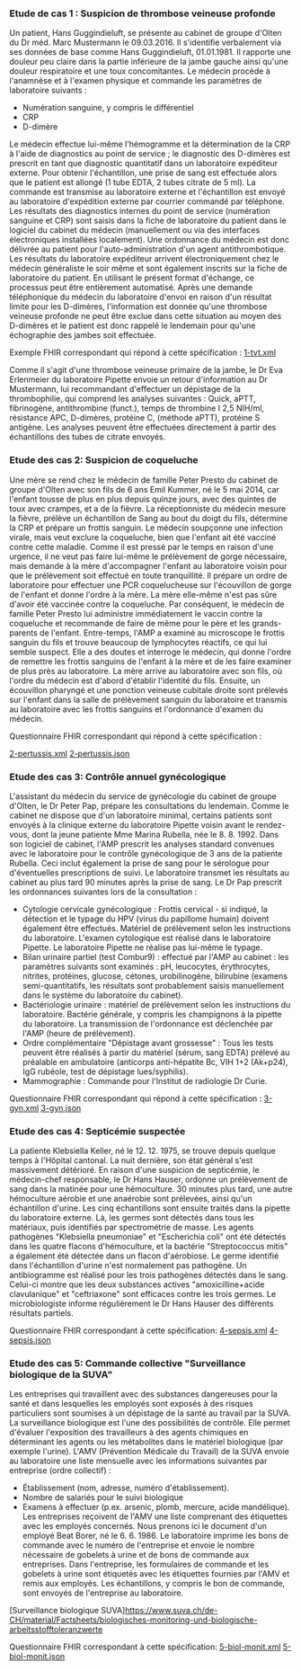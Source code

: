 ### Etude de cas 1 : Suspicion de thrombose veineuse profonde

Un patient, Hans Guggindieluft, se présente au cabinet de groupe d'Olten du Dr méd. Marc Mustermann le 09.03.2016. Il s'identifie verbalement via ses données de base comme Hans Guggindieluft, 01.01.1981. Il rapporte une douleur peu claire dans la partie inférieure de la jambe gauche ainsi qu'une douleur respiratoire et une toux concomitantes. Le médecin procède à l'anamnèse et à l'examen physique et commande les paramètres de laboratoire suivants :

* Numération sanguine, y compris le différentiel
* CRP
* D-dimère

Le médecin effectue lui-même l'hémogramme et la détermination de la CRP à l'aide de diagnostics au point de service ; le diagnostic des D-dimères est prescrit en tant que diagnostic quantitatif dans un laboratoire expéditeur externe. Pour obtenir l'échantillon, une prise de sang est effectuée alors que le patient est allongé (1 tube EDTA, 2 tubes citrate de 5 ml). La commande est transmise au laboratoire externe et l'échantillon est envoyé au laboratoire d'expédition externe par courrier commandé par téléphone. Les résultats des diagnostics internes du point de service (numération sanguine et CRP) sont saisis dans la fiche de laboratoire du patient dans le logiciel du cabinet du médecin (manuellement ou via des interfaces électroniques installées localement). Une ordonnance du médecin est donc délivrée au patient pour l'auto-administration d'un agent antithrombotique.
Les résultats du laboratoire expéditeur arrivent électroniquement chez le médecin généraliste le soir même et sont également inscrits sur la fiche de laboratoire du patient. En utilisant le présent format d'échange, ce processus peut être entièrement automatisé. Après une demande téléphonique du médecin du laboratoire d'envoi en raison d'un résultat limite pour les D-dimères, l'information est donnée qu'une thrombose veineuse profonde ne peut être exclue dans cette situation au moyen des D-dimères et le patient est donc rappelé le lendemain pour qu'une échographie des jambes soit effectuée.

Exemple FHIR correspondant qui répond à cette spécification :
[1-tvt.xml](https://github.com/hl7ch/ch-lab-order/tree/master/input/examples/bundle/1-tvt.xml)

Comme il s'agit d'une thrombose veineuse primaire de la jambe, le Dr Eva Erlenmeier du laboratoire Pipette envoie un retour d'information au Dr Mustermann, lui recommandant d'effectuer un dépistage de la thrombophilie, qui comprend les analyses suivantes :
Quick, aPTT, fibrinogène, antithrombine (funct.), temps de thrombine I 2,5 NIH/ml, résistance APC, D-dimères, protéine C, (méthode aPTT), protéine S antigène.
Les analyses peuvent être effectuées directement à partir des échantillons des tubes de citrate envoyés.

### Etude des cas 2: Suspicion de coqueluche

Une mère se rend chez le médecin de famille Peter Presto du cabinet de groupe d'Olten avec son fils de 6 ans Emil Kummer, né le 5 mai 2014, car l'enfant tousse de plus en plus depuis quinze jours, avec des quintes de toux avec crampes, et a de la fièvre. La réceptionniste du médecin mesure la fièvre, prélève un échantillon de Sang au bout du doigt du fils, détermine la CRP et prépare un frottis sanguin. Le médecin soupçonne une infection virale, mais veut exclure la coqueluche, bien que l'enfant ait été vacciné contre cette maladie. Comme il est pressé par le temps en raison d'une urgence, il ne veut pas faire lui-même le prélèvement de gorge nécessaire, mais demande à la mère d'accompagner l'enfant au laboratoire voisin pour que le prélèvement soit effectué en toute tranquillité.
Il prépare un ordre de laboratoire pour effectuer une PCR coquelucheuse sur l'écouvillon de gorge de l'enfant et donne l'ordre à la mère. La mère elle-même n'est pas sûre d'avoir été vaccinée contre la coqueluche. Par conséquent, le médecin de famille Peter Presto lui administre immédiatement le vaccin contre la coqueluche et recommande de faire de même pour le père et les grands-parents de l'enfant. Entre-temps, l'AMP a examiné au microscope le frottis sanguin du fils et trouve beaucoup de lymphocytes réactifs, ce qui lui semble suspect. Elle a des doutes et interroge le médecin, qui donne l'ordre de remettre les frottis sanguins de l'enfant à la mère et de les faire examiner de plus près au laboratoire.
La mère arrive au laboratoire avec son fils, où l'ordre du médecin est d'abord d'établir l'identité du fils. Ensuite, un écouvillon pharyngé et une ponction veineuse cubitale droite sont prélevés sur l'enfant dans la salle de prélèvement sanguin du laboratoire et transmis au laboratoire avec les frottis sanguins et l'ordonnance d'examen du médecin.

Questionnaire FHIR correspondant qui répond à cette spécification :

[2-pertussis.xml](https://fhir.ch/ig/ch-lab-order/Questionnaire-2-pertussis.xml.html)
[2-pertussis.json](https://fhir.ch/ig/ch-lab-order/Questionnaire-2-pertussis.json.html)

### Etude des cas 3: Contrôle annuel gynécologique

L'assistant du médecin du service de gynécologie du cabinet de groupe d'Olten, le Dr Peter Pap, prépare les consultations du lendemain. Comme le cabinet ne dispose que d'un laboratoire minimal, certains patients sont envoyés à la clinique externe du laboratoire Pipette voisin avant le rendez-vous, dont la jeune patiente Mme Marina Rubella, née le 8. 8. 1992. Dans son logiciel de cabinet, l'AMP prescrit les analyses standard convenues avec le laboratoire pour le contrôle gynécologique de 3 ans de la patiente Rubella. Ceci inclut également la prise de sang pour le sérologue pour d'éventuelles prescriptions de suivi.
Le laboratoire transmet les résultats au cabinet au plus tard 90 minutes après la prise de sang. Le Dr Pap prescrit les ordonnances suivantes lors de la consultation :

* Cytologie cervicale gynécologique : Frottis cervical - si indiqué, la détection et le typage du HPV (virus du papillome humain) doivent également être effectués.
 Matériel de prélèvement selon les instructions du laboratoire.
 L'examen cytologique est réalisé dans le laboratoire Pipette. Le laboratoire Pipette ne réalise pas lui-même le typage.
* Bilan urinaire partiel (test Combur9) : effectué par l'AMP au cabinet : les paramètres suivants sont examinés : pH, leucocytes, érythrocytes, nitrites, protéines, glucose, cétones, urobilinogène, bilirubine (examens semi-quantitatifs, les résultats sont probablement saisis manuellement dans le système du laboratoire du cabinet).
* Bactériologie urinaire : matériel de prélèvement selon les instructions du laboratoire.
Bactérie générale, y compris les champignons à la pipette du laboratoire.
La transmission de l'ordonnance est déclenchée par l'AMP (heure de prélèvement).
* Ordre complémentaire "Dépistage avant grossesse" : Tous les tests peuvent être réalisés à partir du matériel (sérum, sang EDTA) prélevé au préalable en ambulatoire (anticorps anti-hépatite Bc, VIH 1+2 (Ak+p24), IgG rubéole, test de dépistage lues/syphilis).
* Mammographie : Commande pour l'Institut de radiologie Dr Curie.

Questionnaire FHIR correspondant qui répond à cette spécification :
[3-gyn.xml](https://fhir.ch/ig/ch-lab-order/Questionnaire-3-gyn.xml.html)
[3-gyn.json](https://fhir.ch/ig/ch-lab-order/Questionnaire-3-gyn.json.html)

### Etude des cas 4: Septicémie suspectée

La patiente Klebsiella Keller, né le 12. 12. 1975, se trouve depuis quelque temps à l'Hôpital cantonal. La nuit dernière, son état général s'est massivement détérioré. En raison d'une suspicion de septicémie, le médecin-chef responsable, le Dr Hans Hauser, ordonne un prélèvement de sang dans la matinée pour une hémoculture. 30 minutes plus tard, une autre hémoculture aérobie et une anaérobie sont prélevées, ainsi qu'un échantillon d'urine.
Les cinq échantillons sont ensuite traités dans la pipette du laboratoire externe. Là, les germes sont détectés dans tous les matériaux, puis identifiés par spectrométrie de masse. Les agents pathogènes "Klebsiella pneumoniae" et "Escherichia coli" ont été détectés dans les quatre flacons d'hémoculture, et la bactérie "Streptococcus mitis" a également été détectée dans un flacon d'aérobiose. Le germe identifié dans l'échantillon d'urine n'est normalement pas pathogène.
Un antibiogramme est réalisé pour les trois pathogènes détectés dans le sang. Celui-ci montre que les deux substances actives "amoxicilline+acide clavulanique" et "ceftriaxone" sont efficaces contre les trois germes. Le microbiologiste informe régulièrement le Dr Hans Hauser des différents résultats partiels.

Questionnaire FHIR correspondant à cette spécification:
[4-sepsis.xml](https://fhir.ch/ig/ch-lab-order/Questionnaire-4-sepsis.xml.html)
[4-sepsis.json](https://fhir.ch/ig/ch-lab-order/Questionnaire-4-sepsis.json.html)

### Etude des cas 5: Commande collective "Surveillance biologique de la SUVA"

Les entreprises qui travaillent avec des substances dangereuses pour la santé et dans lesquelles les employés sont exposés à des risques particuliers sont soumises à un dépistage de la santé au travail par la SUVA. La surveillance biologique est l'une des possibilités de contrôle. Elle permet d'évaluer l'exposition des travailleurs à des agents chimiques en déterminant les agents ou les métabolites dans le matériel biologique (par exemple l'urine).
L'AMV (Prévention Médicale du Travail) de la SUVA envoie au laboratoire une liste mensuelle avec les informations suivantes par entreprise (ordre collectif) :

* Établissement (nom, adresse, numéro d'établissement).
* Nombre de salariés pour le suivi biologique
* Examens à effectuer (p.ex. arsenic, plomb, mercure, acide mandélique).
Les entreprises reçoivent de l'AMV une liste comprenant des étiquettes avec les employés concernés. Nous prenons ici le document d'un employé Beat Borer, né le 6. 6. 1986. Le laboratoire imprime les bons de commande avec le numéro de l'entreprise et envoie le nombre nécessaire de gobelets à urine et de bons de commande aux entreprises. Dans l'entreprise, les formulaires de commande et les gobelets à urine sont étiquetés avec les étiquettes fournies par l'AMV et remis aux employés. Les échantillons, y compris le bon de commande, sont envoyés de l'entreprise au laboratoire.

[Surveillance biologique SUVA]<https://www.suva.ch/de-CH/material/Factsheets/biologisches-monitoring-und-biologische-arbeitsstofftoleranzwerte>

Questionnaire FHIR correspondant à cette spécification:
[5-biol-monit.xml](https://fhir.ch/ig/ch-lab-order/Questionnaire-5-biol-monit.xml.html)
[5-biol-monit.json](https://fhir.ch/ig/ch-lab-order/Questionnaire-5-biol-monit.json.html)
